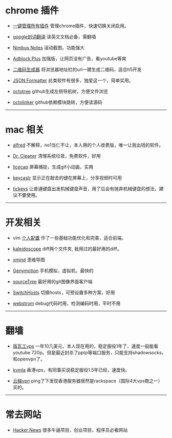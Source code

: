 
# chrome 插件

* [一键管理所有插件](https://chrome.google.com/webstore/detail/%E4%B8%80%E9%94%AE%E7%AE%A1%E7%90%86%E6%89%80%E6%9C%89%E6%89%A9%E5%B1%95/niemebbfnfbjfojajlmnbiikmcpjkkja) 管理chrome插件，快速切换关闭启用。

* [google划词翻译](https://chrome.google.com/webstore/detail/google-translate/aapbdbdomjkkjkaonfhkkikfgjllcleb) 读英文文档必备，需翻墙

* [Nimbus Notes](https://chrome.google.com/webstore/detail/nimbus-notes/haafigbapbpbpnmgcknnmilaaaimggpk) 滚动截图，功能强大

* [Adblock Plus](https://chrome.google.com/webstore/detail/adblock-plus/cfhdojbkjhnklbpkdaibdccddilifddb) 加强版，让网页没有广告，看youtube等爽

* [二维码生成器](https://chrome.google.com/webstore/detail/%E4%BA%8C%E7%BB%B4%E7%A0%81qr%E7%A0%81%E7%94%9F%E6%88%90%E5%99%A8qr-code-generato/pflgjjogbmmcmfhfcnlohagkablhbpmg) 将浏览器地址栏的url一建生成二维码，适合h5开发

* [JSON Formatter]() 此类软件有很多，独爱这一个，简单实用。

* [octotree](https://chrome.google.com/webstore/detail/octotree/bkhaagjahfmjljalopjnoealnfndnagc) github生成左侧导航树，方便文件浏览

* [octolinker](https://chrome.google.com/webstore/detail/octolinker/jlmafbaeoofdegohdhinkhilhclaklkp) github依赖模块跳转，方便读源码

---

# mac 相关
* [alfred](https://www.alfredapp.com/) 不解释，no1当仁不让，本人用的个人收费版，唯一让我出钱的软件。

* [Dr. Cleaner](https://itunes.apple.com/us/app/dr.-cleaner-clean-disk-space/id921458519?mt=12) 清理系统垃圾，免费软件，好用

* [licecap](https://github.com/justinfrankel/licecap) 屏幕捕捉，生成gif小动画，实用

* [keycastr](https://github.com/keycastr/keycastr) 显示正在敲击的键在屏幕上，分享视频时可用

* [tickeys](http://www.yingdev.com/projects/tickeys) 让普通键盘出发机械键盘声音，用了后会有抛弃机械键盘的想法，建议不要使用。

---

# 开发相关

* vim [个人配置](https://github.com/8427003/cocoVim/blob/master/simple/.vimrc) 作了一些基础功能优化和完善，适合前端。

* [kaleidoscope](http://xclient.info/search/s/kaleidoscope/) diff两个文件夹, 我用过的最好用的diff。

* [xmind](http://xclient.info/s/xmind.html) 思维导图

* [Genymotion](https://www.genymotion.com/) 手机模拟，虚拟机，最快的

* [sourceTree](https://www.sourcetreeapp.com/) 最好用的git图像界面客户端

* [SwitchHosts](http://oldj.github.io/SwitchHosts/) 切换hosts，可预设置多种方案，好用

* [webstrom](https://www.jetbrains.com/webstorm/) debug代码时用，检测编码时用，平时不用

---

# 翻墙

* [版瓦工vps](https://bandwagonhost.com/) 一年10几美元，本人现在用的，稳定服役1年了，速度一般能看youtube 720p。但是最近封杀了pptp等端口服务，只能支持shadowsocks，和openvpn了。

* [kvmla](https://www.kvmla.com/) 香港vps，有同事买说稳定服役1.5年已经，速度快。

* [云梯vpn](https://www.yuntibit.com/) ping了下发现香港服务器居然是rackspace（国际4大vps商之一）买的。


---
# 常去网站
* [Hacker News](https://news.ycombinator.com/) 很多牛逼项目，创业项目，程序员必看网站


